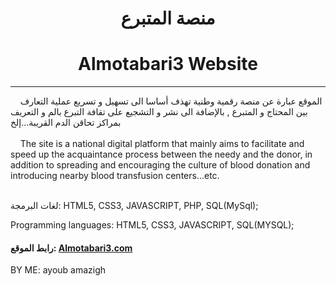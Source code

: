 <center><h1> منصة المتبرع </h1></center>
<center><h1> Almotabari3 Website </h1></center>
<hr />

<div>&nbsp;&nbsp;&nbsp;&nbsp;الموقع عبارة عن منصة رقمية وطنية تهذف أساسا الى تسهيل و تسريع عملية التعارف بين المحتاج و المتبرع , بالإضافة الى نشر و التشجيع على تقافة التبرع بالم و التعريف بمراكز تحاقن الدم القريبة...إلخ</div>
<br>

<div>&nbsp;&nbsp;&nbsp;&nbsp;The site is a national digital platform that mainly aims to facilitate and speed up the acquaintance process between the needy and the donor, in addition to spreading and encouraging the culture of blood donation and introducing nearby blood transfusion centers...etc.</div>
<br>

 لغات البرمجة: HTML5, CSS3, JAVASCRIPT, PHP, SQL(MySql);
 
 Programming languages: HTML5, CSS3, JAVASCRIPT, SQL(MYSQL);
 
<div><h4>رابط الموقع: <a href='http://almotabari3.rf.gd/' >Almotabari3.com</a></div>

BY ME: ayoub amazigh
